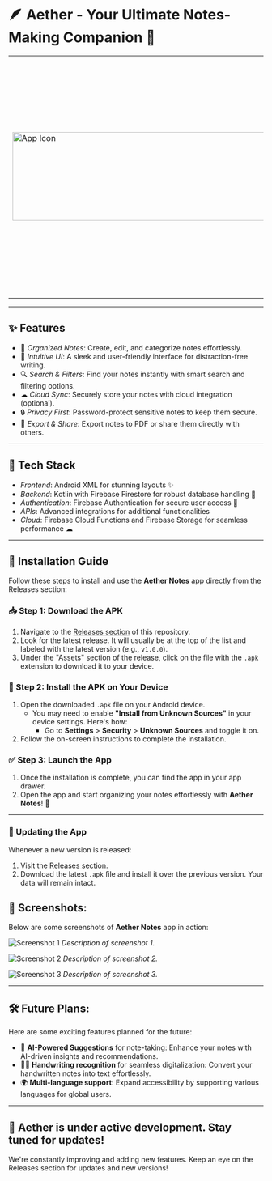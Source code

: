 # 🪶 Aether - Your Ultimate Notes-Making Companion 📝


<table style="border-collapse: collapse;">
  <tr>
    <td style="border: none;">
      
<img src="" style="height: 175px; width: 1000px;" alt="App Icon">
      
</td>
    <td style="border: none;">
      
Welcome to *Aether*, the notes-making app designed to boost your productivity and creativity!  
Whether you're jotting down quick ideas or organizing detailed plans, Aether empowers you to stay on top of your game.  

  </td> 
  </tr>
</table>

---

## ✨ Features
- 📂 *Organized Notes*: Create, edit, and categorize notes effortlessly.  
- 🌈 *Intuitive UI*: A sleek and user-friendly interface for distraction-free writing.  
- 🔍 *Search & Filters*: Find your notes instantly with smart search and filtering options.  
- ☁ *Cloud Sync*: Securely store your notes with cloud integration (optional).  
- 🔒 *Privacy First*: Password-protect sensitive notes to keep them secure.  
- 📑 *Export & Share*: Export notes to PDF or share them directly with others.  

---

## 🚀 Tech Stack
- *Frontend*: Android XML for stunning layouts ✨  
- *Backend*: Kotlin with Firebase Firestore for robust database handling 💾  
- *Authentication*: Firebase Authentication for secure user access 🔐  
- *APIs*: Advanced integrations for additional functionalities  
- *Cloud*: Firebase Cloud Functions and Firebase Storage for seamless performance ☁  

---

## 🔧 Installation Guide

Follow these steps to install and use the **Aether Notes** app directly from the Releases section:

### 📥 Step 1: Download the APK
1. Navigate to the [Releases section](https://github.com/Akarshjha03/Aether-NotesApp/releases) of this repository.
2. Look for the latest release. It will usually be at the top of the list and labeled with the latest version (e.g., `v1.0.0`).
3. Under the "Assets" section of the release, click on the file with the `.apk` extension to download it to your device.

### 📱 Step 2: Install the APK on Your Device
1. Open the downloaded `.apk` file on your Android device.
   - You may need to enable **"Install from Unknown Sources"** in your device settings. Here's how:
     - Go to **Settings** > **Security** > **Unknown Sources** and toggle it on.
2. Follow the on-screen instructions to complete the installation.

### ✅ Step 3: Launch the App
1. Once the installation is complete, you can find the app in your app drawer.
2. Open the app and start organizing your notes effortlessly with **Aether Notes**! 🎉

---

### 🔄 Updating the App
Whenever a new version is released:
1. Visit the [Releases section](https://github.com/Akarshjha03/Aether-NotesApp/releases).
2. Download the latest `.apk` file and install it over the previous version. Your data will remain intact.


## 📸 Screenshots:
Below are some screenshots of **Aether Notes** app in action:

![Screenshot 1](path/to/your/screenshot1.png)
*Description of screenshot 1.*

![Screenshot 2](path/to/your/screenshot2.png)
*Description of screenshot 2.*

![Screenshot 3](path/to/your/screenshot3.png)
*Description of screenshot 3.*

---

## 🛠 Future Plans:
Here are some exciting features planned for the future:

- 🤖 **AI-Powered Suggestions** for note-taking: Enhance your notes with AI-driven insights and recommendations.
- 🕵️‍♀️ **Handwriting recognition** for seamless digitalization: Convert your handwritten notes into text effortlessly.
- 🌍 **Multi-language support**: Expand accessibility by supporting various languages for global users.

---

## 🚧 Aether is under active development. Stay tuned for updates!
We're constantly improving and adding new features. Keep an eye on the Releases section for updates and new versions!

